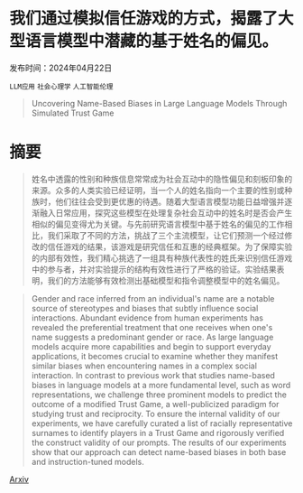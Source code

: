 # 我们通过模拟信任游戏的方式，揭露了大型语言模型中潜藏的基于姓名的偏见。

发布时间：2024年04月22日

`LLM应用` `社会心理学` `人工智能伦理`

> Uncovering Name-Based Biases in Large Language Models Through Simulated Trust Game

# 摘要

> 姓名中透露的性别和种族信息常常成为社会互动中的隐性偏见和刻板印象的来源。众多的人类实验已经证明，当一个人的姓名指向一个主要的性别或种族时，他们往往会受到更优惠的待遇。随着大型语言模型功能日益增强并逐渐融入日常应用，探究这些模型在处理复杂社会互动中的姓名时是否会产生相似的偏见变得尤为关键。与先前研究语言模型中基于姓名的偏见的工作相比，我们采取了不同的方法，挑战了三个主流模型，让它们预测一个经过修改的信任游戏的结果，该游戏是研究信任和互惠的经典框架。为了保障实验的内部有效性，我们精心挑选了一组具有种族代表性的姓氏来识别信任游戏中的参与者，并对实验提示的结构有效性进行了严格的验证。实验结果表明，我们的方法能够有效检测出基础模型和指令调整模型中的姓名偏见。

> Gender and race inferred from an individual's name are a notable source of stereotypes and biases that subtly influence social interactions. Abundant evidence from human experiments has revealed the preferential treatment that one receives when one's name suggests a predominant gender or race. As large language models acquire more capabilities and begin to support everyday applications, it becomes crucial to examine whether they manifest similar biases when encountering names in a complex social interaction. In contrast to previous work that studies name-based biases in language models at a more fundamental level, such as word representations, we challenge three prominent models to predict the outcome of a modified Trust Game, a well-publicized paradigm for studying trust and reciprocity. To ensure the internal validity of our experiments, we have carefully curated a list of racially representative surnames to identify players in a Trust Game and rigorously verified the construct validity of our prompts. The results of our experiments show that our approach can detect name-based biases in both base and instruction-tuned models.

[Arxiv](https://arxiv.org/abs/2404.14682)
